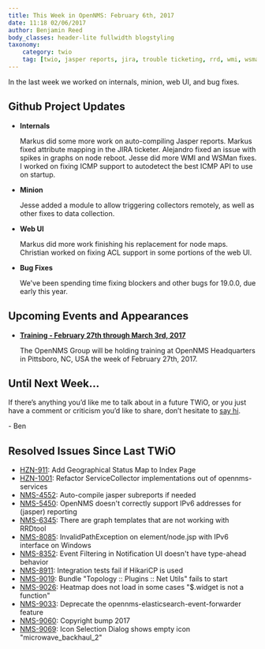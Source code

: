 ```yaml
---
title: This Week in OpenNMS: February 6th, 2017
date: 11:18 02/06/2017
author: Benjamin Reed
body_classes: header-lite fullwidth blogstyling
taxonomy:
    category: twio
    tag: [twio, jasper reports, jira, trouble ticketing, rrd, wmi, wsman, graphing, icmp, ping, data collection, node maps, maps, acls, bug fixes, training]
---
```


In the last week we worked on internals, minion, web UI, and bug fixes.

<!-- git log --all --no-merges --since='2017-01-30 00:00:00' --until='2017-02-06 00:00:00' --format='%Cblue%ai %Cgreen%aN %Cred%d %Creset%s %Cblue(%H)' | sort | less -R -->

## Github Project Updates

* __Internals__

  Markus did some more work on auto-compiling Jasper reports.  Markus fixed attribute mapping in the JIRA ticketer.  Alejandro fixed an issue with spikes in graphs on node reboot.  Jesse did more WMI and WSMan fixes.  I worked on fixing ICMP support to autodetect the best ICMP API to use on startup.

* __Minion__

  Jesse added a module to allow triggering collectors remotely, as well as other fixes to data collection.

* __Web UI__

  Markus did more work finishing his replacement for node maps.  Christian worked on fixing ACL support in some portions of the web UI.

* __Bug Fixes__

  We've been spending time fixing blockers and other bugs for 19.0.0, due early this year.


## Upcoming Events and Appearances

* __[Training - February 27th through March 3rd, 2017](https://www.opennms.com/opennms-training-dates-announced-for-february-2017/)__

  The OpenNMS Group will be holding training at OpenNMS Headquarters in Pittsboro, NC, USA the week of February 27th, 2017.

## Until Next Week…

If there’s anything you’d like me to talk about in a future TWiO, or you just have a comment or criticism you’d like to share, don’t hesitate to [say hi](mailto:twio@opennms.org).

\- Ben

## Resolved Issues Since Last TWiO

* [HZN-911](https://issues.opennms.org/browse/HZN-911): Add Geographical Status Map to Index Page
* [HZN-1001](https://issues.opennms.org/browse/HZN-1001): Refactor ServiceCollector implementations out of opennms-services
* [NMS-4552](https://issues.opennms.org/browse/NMS-4552): Auto-compile jasper subreports if needed
* [NMS-5450](https://issues.opennms.org/browse/NMS-5450): OpenNMS doesn't correctly support IPv6 addresses for (jasper) reporting
* [NMS-6345](https://issues.opennms.org/browse/NMS-6345): There are graph templates that are not working with RRDtool
* [NMS-8085](https://issues.opennms.org/browse/NMS-8085): InvalidPathException on element/node.jsp with IPv6 interface on Windows
* [NMS-8352](https://issues.opennms.org/browse/NMS-8352): Event Filtering in Notification UI doesn't have type-ahead behavior
* [NMS-8911](https://issues.opennms.org/browse/NMS-8911): Integration tests fail if HikariCP is used
* [NMS-9019](https://issues.opennms.org/browse/NMS-9019): Bundle "Topology :: Plugins :: Net Utils" fails to start
* [NMS-9026](https://issues.opennms.org/browse/NMS-9026): Heatmap does not load in some cases "$.widget is not a function"
* [NMS-9033](https://issues.opennms.org/browse/NMS-9033): Deprecate the opennms-elasticsearch-event-forwarder feature
* [NMS-9060](https://issues.opennms.org/browse/NMS-9060): Copyright bump 2017
* [NMS-9069](https://issues.opennms.org/browse/NMS-9069): Icon Selection Dialog shows empty icon "microwave_backhaul_2"

<!--
  https://github.com/OpenNMS/twio-fodder/blob/master/scripts/twio-issues-list.pl
-->
